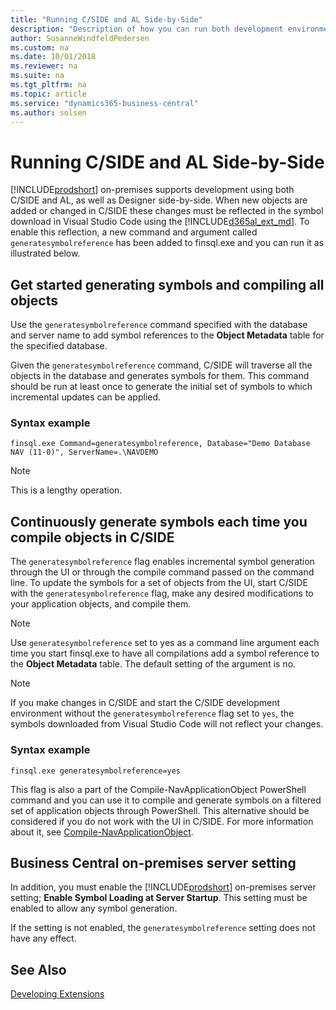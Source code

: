 ```yaml
---
title: "Running C/SIDE and AL Side-by-Side"
description: "Description of how you can run both development environments side-by-side."
author: SusanneWindfeldPedersen
ms.custom: na
ms.date: 10/01/2018
ms.reviewer: na
ms.suite: na
ms.tgt_pltfrm: na
ms.topic: article
ms.service: "dynamics365-business-central"
ms.author: solsen
---
```


# Running C/SIDE and AL Side-by-Side
[!INCLUDE[prodshort](../includes/prodshort.md)] on-premises supports development using both C/SIDE and AL, as well as Designer side-by-side. When new objects are added or changed in C/SIDE these changes must be reflected in the symbol download in Visual Studio Code using the [!INCLUDE[d365al_ext_md](../includes/d365al_ext_md.md)]. To enable this reflection, a new command and argument called `generatesymbolreference` has been added to finsql.exe and you can run it as illustrated below. 

## Get started generating symbols and compiling all objects
Use the `generatesymbolreference` command specified with the database and server name to add symbol references to the **Object Metadata** table for the specified database. 

Given the `generatesymbolreference` command, C/SIDE will traverse all the objects in the database and generates symbols for them. This command should be run at least once to generate the initial set of symbols to which incremental updates can be applied.

### Syntax example
```
finsql.exe Command=generatesymbolreference, Database="Demo Database NAV (11-0)", ServerName=.\NAVDEMO
```

> [!NOTE]  
> This is a lengthy operation.

## Continuously generate symbols each time you compile objects in C/SIDE
The `generatesymbolreference` flag enables incremental symbol generation through the UI or through the compile command passed on the command line.
To update the symbols for a set of objects from the UI, start C/SIDE with the `generatesymbolreference` flag, make any desired modifications to your application objects, and compile them.

> [!NOTE]  
> Use `generatesymbolreference` set to yes as a command line argument each time you start finsql.exe to have all compilations add a symbol reference to the **Object Metadata** table. The default setting of the argument is no. 

> [!NOTE]  
> If you make changes in C/SIDE and start the C/SIDE development environment without the `generatesymbolreference` flag set to `yes`, the symbols downloaded from Visual Studio Code will not reflect your changes.

### Syntax example
```
finsql.exe generatesymbolreference=yes
```

This flag is also a part of the Compile-NavApplicationObject PowerShell command and you can use it to compile and generate symbols on a filtered set of application objects through PowerShell. This alternative should be considered if you do not work with the UI in C/SIDE. For more information about it, see [Compile-NavApplicationObject](https://docs.microsoft.com/en-us/powershell/module/microsoft.dynamics.nav.ide/compile-navapplicationobject?view=dynamicsnav-ps-2018).


## Business Central on-premises server setting
In addition, you must enable the [!INCLUDE[prodshort](../includes/prodshort.md)] on-premises server setting; **Enable Symbol Loading at Server Startup**. This setting must be enabled to allow any symbol generation. 

If the setting is not enabled, the `generatesymbolreference` setting does not have any effect.

## See Also
[Developing Extensions](devenv-dev-overview.md)  
